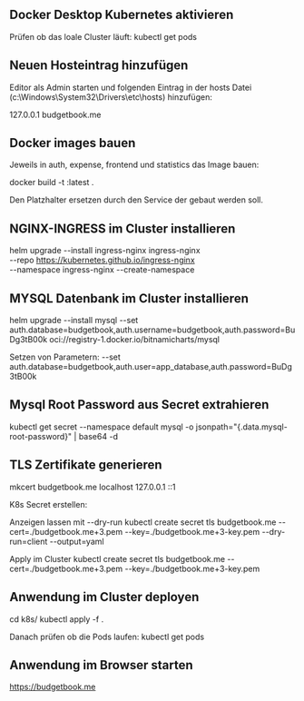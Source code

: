 ## Docker Desktop Kubernetes aktivieren
Prüfen ob das loale Cluster läuft:
kubectl get pods

## Neuen Hosteintrag hinzufügen
Editor als Admin starten und folgenden Eintrag in der hosts Datei (c:\Windows\System32\Drivers\etc\hosts) hinzufügen:

127.0.0.1 budgetbook.me

## Docker images bauen

Jeweils in auth, expense, frontend und statistics das Image bauen:

docker build -t <SERVICENAME>:latest .

Den Platzhalter <SERVICENAME> ersetzen durch den Service der gebaut werden soll.

## NGINX-INGRESS im Cluster installieren

helm upgrade --install ingress-nginx ingress-nginx \
  --repo https://kubernetes.github.io/ingress-nginx \
  --namespace ingress-nginx --create-namespace

## MYSQL Datenbank im Cluster installieren

helm upgrade --install mysql --set auth.database=budgetbook,auth.username=budgetbook,auth.password=BuDg3tB00k oci://registry-1.docker.io/bitnamicharts/mysql

Setzen von Parametern:
--set auth.database=budgetbook,auth.user=app_database,auth.password=BuDg3tB00k

## Mysql Root Password aus Secret extrahieren

kubectl get secret --namespace default mysql -o jsonpath="{.data.mysql-root-password}" | base64 -d

## TLS Zertifikate generieren
mkcert budgetbook.me localhost 127.0.0.1 ::1

K8s Secret erstellen:

Anzeigen lassen mit --dry-run
kubectl create secret tls budgetbook.me --cert=./budgetbook.me+3.pem --key=./budgetbook.me+3-key.pem --dry-run=client --output=yaml

Apply im Cluster
kubectl create secret tls budgetbook.me --cert=./budgetbook.me+3.pem --key=./budgetbook.me+3-key.pem

## Anwendung im Cluster deployen
cd k8s/
kubectl apply -f .

Danach prüfen ob die Pods laufen:
kubectl get pods

## Anwendung im Browser starten

https://budgetbook.me 